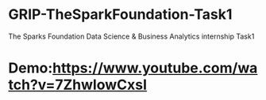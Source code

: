 # GRIP-TheSparkFoundation-Task1
The Sparks Foundation Data Science &amp; Business Analytics internship Task1
# Demo:https://www.youtube.com/watch?v=7ZhwlowCxsI
